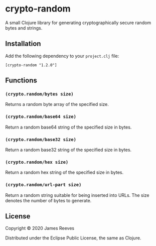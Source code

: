 # crypto-random

A small Clojure library for generating cryptographically secure random
bytes and strings.

## Installation

Add the following dependency to your `project.clj` file:

    [crypto-random "1.2.0"]

## Functions

### `(crypto.random/bytes size)`

Returns a random byte array of the specified size.

### `(crypto.random/base64 size)`

Return a random base64 string of the specified size in bytes.

### `(crypto.random/base32 size)`

Return a random base32 string of the specified size in bytes.

### `(crypto.random/hex size)`

Return a random hex string of the specified size in bytes.

### `(crypto.random/url-part size)`

Return a random string suitable for being inserted into URLs. The size
denotes the number of bytes to generate.

## License

Copyright © 2020 James Reeves

Distributed under the Eclipse Public License, the same as Clojure.
